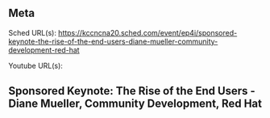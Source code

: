 ## Meta
Sched URL(s): https://kccncna20.sched.com/event/ep4i/sponsored-keynote-the-rise-of-the-end-users-diane-mueller-community-development-red-hat

Youtube URL(s):

## Sponsored Keynote: The Rise of the End Users - Diane Mueller, Community Development, Red Hat


